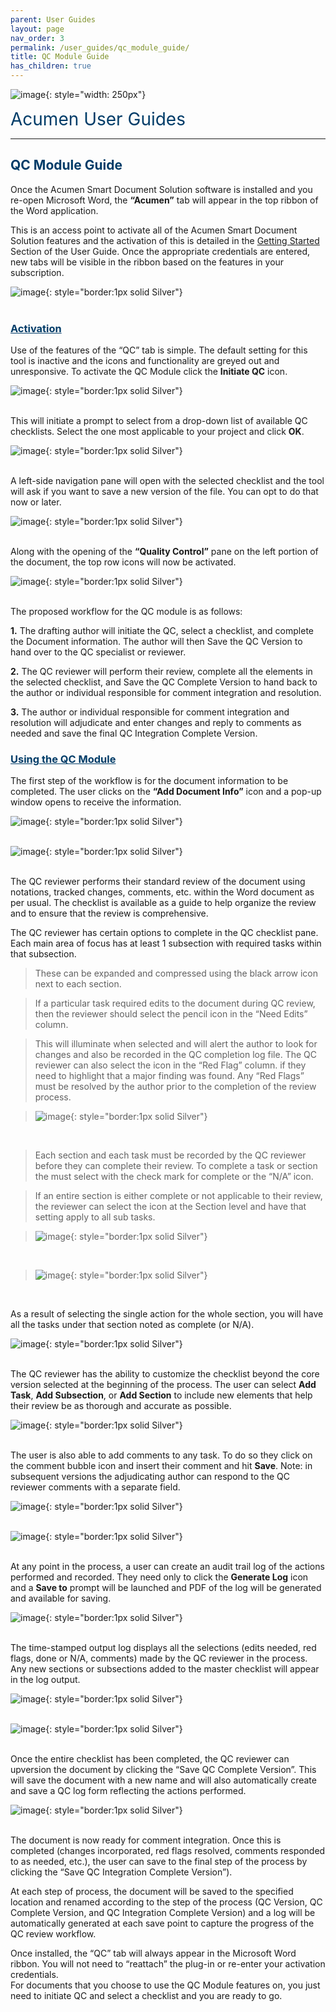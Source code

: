 ```yaml
---
parent: User Guides
layout: page
nav_order: 3
permalink: /user_guides/qc_module_guide/
title: QC Module Guide
has_children: true
---
```


![image](/assets/images/logo.jpg){: style="width: 250px"}

<span style="color:#003C68; font-size: 28px">Acumen User Guides</span>

---

## <span style="color:#003C68">QC Module Guide</span>

Once the Acumen Smart Document Solution software is installed and you re-open Microsoft Word, the **“Acumen”** tab will appear in the top ribbon of the Word application.

This is an access point to activate all of the Acumen Smart Document Solution features and the activation of this is detailed in the [Getting Started](/user_guides/getting_started/) Section of the User Guide. Once the appropriate credentials are entered, new tabs will be visible in the ribbon based on the features in your subscription.

![image](/assets/images/ugqc01.jpg){: style="border:1px solid Silver"}<br>
<br/>

### <span style="color:#003C68; text-decoration:underline">Activation</span> 

Use of the features of the “QC” tab is simple. The default setting for this tool is inactive and the icons and functionality are greyed out and unresponsive. To activate the QC Module click the **Initiate QC** icon.

![image](/assets/images/ugqc02.jpg){: style="border:1px solid Silver"}<br>
<br/>

This will initiate a prompt to select from a drop-down list of available QC checklists.  Select the one most applicable to your project and click **OK**.

![image](/assets/images/ugqc03.jpg){: style="border:1px solid Silver"}<br>
<br/>

A left-side navigation pane will open with the selected checklist and the tool will ask if you want to save a new version of the file.  You can opt to do that now or later.

![image](/assets/images/ugqc04.jpg){: style="border:1px solid Silver"}<br>
<br/>

Along with the opening of the **“Quality Control”** pane on the left portion of the document, the top row icons will now be activated.

![image](/assets/images/ugqc05.jpg){: style="border:1px solid Silver"}<br>
<br/>

The proposed workflow for the QC module is as follows: 

**1.**
The drafting author will initiate the QC, select a checklist, and complete the Document information.  The author will then Save the QC Version to hand over to the QC specialist or reviewer.

**2.**
The QC reviewer will perform their review, complete all the elements in the selected checklist, and Save the QC Complete Version to hand back to the author or individual responsible for comment integration and resolution.

**3.**
The author or individual responsible for comment integration and resolution will adjudicate and enter changes and reply to comments as needed and save the final QC Integration Complete Version.

### <span style="color:#003C68; text-decoration:underline">Using the QC Module</span>

The first step of the workflow is for the document information to be completed. The user clicks on the **“Add Document Info”** icon and a pop-up window opens to receive the information. 
 
![image](/assets/images/ugqc06.jpg){: style="border:1px solid Silver"}<br>
<br/>

![image](/assets/images/ugqc07.jpg){: style="border:1px solid Silver"}<br>
<br/>

The QC reviewer performs their standard review of the document using notations, tracked changes, comments, etc. within the Word document as per usual. The checklist is available as a guide to help organize the review and to ensure that the review is comprehensive.

The QC reviewer has certain options to complete in the QC checklist pane.  Each main area of focus has at least 1 subsection with required tasks within that subsection.  

>These can be expanded and compressed using the black arrow icon next to each section. 

>If a particular task required edits to the document during QC review, then the reviewer should select the pencil icon in the “Need Edits” column.

>This will illuminate when selected and will alert the author to look for changes and also be recorded in the QC completion log file. The QC reviewer can also select the icon in the “Red Flag” column. if they need to highlight that a major finding was found.  Any “Red Flags” must be resolved by the author prior to the completion of the review process.
 
>![image](/assets/images/ugqc08.jpg){: style="border:1px solid Silver"}<br>
<br/>

>Each section and each task must be recorded by the QC reviewer before they can complete their review.  To complete a task or section the must select with the check mark for complete or the “N/A” icon.  

>If an entire section is either complete or not applicable to their review, the reviewer can select the icon at the Section level and have that setting apply to all sub tasks.
 
>![image](/assets/images/ugqc09.jpg){: style="border:1px solid Silver"}<br>
<br/>

>![image](/assets/images/ugqc10.jpg){: style="border:1px solid Silver"}<br>
<br/>

As a result of selecting the single action for the whole section, you will have all the tasks under that section noted as complete (or N/A).
 
![image](/assets/images/ugqc11.jpg){: style="border:1px solid Silver"}<br>
<br/>

The QC reviewer has the ability to customize the checklist beyond the core version selected at the beginning of the process.  The user can select **Add Task**, **Add Subsection**, or **Add Section** to include new elements that help their review be as thorough and accurate as possible.
 
![image](/assets/images/ugqc12.jpg){: style="border:1px solid Silver"}<br>
<br/>

The user is also able to add comments to any task.  To do so they click on the comment bubble icon and insert their comment and hit **Save**.  Note: in subsequent versions the adjudicating author can respond to the QC reviewer comments with a separate field.
     
![image](/assets/images/ugqc13.jpg){: style="border:1px solid Silver"}<br>
<br/>

![image](/assets/images/ugqc14.jpg){: style="border:1px solid Silver"}<br>
<br/>

At any point in the process, a user can create an audit trail log of the actions performed and recorded.  They need only to click the **Generate Log** icon and a **Save to** prompt will be launched and PDF of the log will be generated and available for saving.

![image](/assets/images/ugqc15.jpg){: style="border:1px solid Silver"}<br>
<br/>
 
The time-stamped output log displays all the selections (edits needed, red flags, done or N/A, comments) made by the QC reviewer in the process. Any new sections or subsections added to the master checklist will appear in the log output.

![image](/assets/images/ugqc16.jpg){: style="border:1px solid Silver"}<br>
<br/>

![image](/assets/images/ugqc17.jpg){: style="border:1px solid Silver"}<br>
<br/>

Once the entire checklist has been completed, the QC reviewer can upversion the document by clicking the “Save QC Complete Version”. This will save the document with a new name and will also automatically create and save a QC log form reflecting the actions performed.
 
![image](/assets/images/ugqc18.jpg){: style="border:1px solid Silver"}<br>
<br/>

The document is now ready for comment integration.  Once this is completed (changes incorporated, red flags resolved, comments responded to as needed, etc.), the user can save to the final step of the process by clicking the “Save QC Integration Complete Version”).

At each step of process, the document will be saved to the specified location and renamed according to the step of the process (QC Version, QC Complete Version, and QC Integration Complete Version) and a log will be automatically generated at each save point to capture the progress of the QC review workflow.

Once installed, the “QC” tab will always appear in the Microsoft Word ribbon. 
You will not need to “reattach” the plug-in or re-enter your activation credentials.  
For documents that you choose to use the QC Module features on, you just need to initiate QC and select a checklist and you are ready to go.

